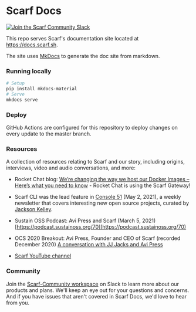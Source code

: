 # Scarf Docs


<p>
  <a href="https://tinyurl.com/scarf-community-slack">
    <img src="https://img.shields.io/badge/Scarf%20Community%20-Slack-blue" alt="Join the Scarf Community Slack" />
  </a>
</p>


This repo serves Scarf's documentation site located at https://docs.scarf.sh.

The site uses [MkDocs](https://www.mkdocs.org/) to generate the doc site from markdown.

### Running locally

```bash
# Setup
pip install mkdocs-material
# Serve
mkdocs serve
```

### Deploy

GitHub Actions are configured for this repository to deploy changes on every update to the master branch.

### Resources 

A collection of resources relating to Scarf and our story, including origins, interviews, video and audio conversations, and more: 

* Rocket Chat blog: [We’re changing the way we host our Docker Images – Here’s what you need to know](https://rocket.chat/blog/product/docker-images-change/) - Rocket Chat is using the Scarf Gateway! 

* Scarf CLI was the lead feature in [Console 51](https://console.substack.com/p/console-51) (May 2, 2021), a weekly newsletter that covers interesting new open source projects, curated by [Jackson Kelley](https://console.substack.com/people/5613515-jackson-kelley). 

* Sustain OSS Podcast: Avi Press and Scarf (March 5, 2021) [https://podcast.sustainoss.org/70](https://podcast.sustainoss.org/70)

* OCS 2020 Breakout: Avi Press, Founder and CEO of Scarf (recorded December 2020) [A conversation with JJ Jacks and Avi Press](https://www.coss.community/cossc/ocs-2020-breakout-avi-press-founder-and-ceo-of-scarf-63j)

* [Scarf YouTube channel](https://www.youtube.com/channel/UCiJRrlBKBOgYFRO9eb6pfdg)




### Community 

Join the [Scarf-Community workspace](https://tinyurl.com/scarf-community-slack) on Slack to learn more about our products and plans. We'll keep an eye out for your questions and concerns. And if you have issues that aren't covered in Scarf Docs, we'd love to hear from you. 
